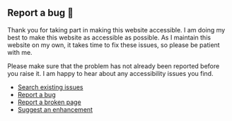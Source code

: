 ## Report a bug 🐛

Thank you for taking part in making this website accessible. I am doing my best to make this website as accessible as possible. As I maintain this website on my own, it takes time to fix these issues, so please be patient with me.

Please make sure that the problem has not already been reported before you raise it. I am happy to hear about any accessibility issues you find.

- [Search existing issues](https://github.com/YuriDevAT/accessibility-first/issues)
- [Report a bug](https://github.com/YuriDevAT/accessibility-first/issues/new?assignees=&labels=%F0%9F%9B%A0+goal%3A+fix&projects=&template=bug.yml)
- [Report a broken page](https://github.com/YuriDevAT/accessibility-first/issues/new?assignees=&labels=broken-page&projects=&template=broken_page.yml&title=Broken+page%3A+%5BPage+title%5D)
- [Suggest an enhancement](https://github.com/YuriDevAT/accessibility-first/issues/new?assignees=&labels=%E2%AD%90+goal%3A+addition&projects=&template=enhancement.yml&title=%5BFEATURE%5D+%3Cdescription%3E)
